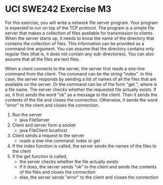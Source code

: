# UCI SWE242 Exercise M3
For this exercise, you will write a network file server program. Your program is expected to run on top of the TCP protocol. The program is a simple file server that makes a collection of files available for transmission to clients. When the server starts up, it needs to know the name of the directory that contains the collection of files. This information can be provided as a command-line argument. You can assume that the directory contains only regular files (that is, it does not contain any sub-directories). You can also assume that all the files are text files.

When a client connects to the server, the server first reads a one-line command from the client. The command can be the string "index". In this case, the server responds by sending a list of names of all the files that are available on the server. Or the command can be of the form "get <file>", where <file> is a file name. The server checks whether the requested file actually exists. If so, it first sends the word "ok" as a message to the client. Then it sends the contents of the file and closes the connection. Otherwise, it sends the word "error" to the client and closes the connection.

1. Run the server
    - java FileServer <directory-path>
2. Client and server form a socket
    - java FileClient localhost
3. Client sends a request to the server
    - reads a one-line command: index or get
4. If the index function is called, the server sends the names of the files to the client
5. If the get function is called,
    - the server checks whether the file actually exists
    - if it does, the server sends "ok" to the client and sends the contents of the files and closes the connection
    - else, the server sends "error" to the client and closes the connection


